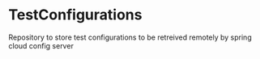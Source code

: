 # TestConfigurations
Repository to store test configurations to be retreived remotely by spring cloud config server

